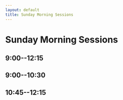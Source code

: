 ```yaml
---
layout: default
title: Sunday Morning Sessions
---
```


# Sunday Morning Sessions

## 9:00--12:15

## 9:00--10:30

## 10:45--12:15
